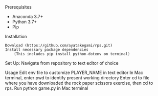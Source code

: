Prerequisites

  + Anaconda 3.7+
  + Python 3.7+
  + Pip

Installation

    Download (https://github.com/ayatakegami/rps.git) 
    Install necessary package dependencies
        (This includes pip install python-dotenv on terminal)

Set Up: 
    Navigate from repository to text editor of choice

Usage
    Edit env file to customize PLAYER_NAME in text editor
    In Mac terminal, enter pwd to identify present working directory
    Enter cd to file where you have downloaded the rock paper scissors exercise, then cd to rps. 
    Run python game.py in Mac terminal

